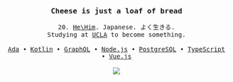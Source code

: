 <div align="center">
    <h3><samp>Cheese is just a loaf of bread</samp></h3>
    <samp>20. <a href="https://www.mypronouns.org/he-him">He\Him</a>. Japanese. よく生きる.</samp>
    <br>
    <samp>Studying at <a href="https://www.ucla.edu/">UCLA</a> to become something.</samp>
</div>
<br>
<div align="center">
    <samp>
        <a href="https://www.adacore.com/">Ada</a> •
        <a href="https://kotlinlang.org">Kotlin</a> •
        <a href="https://graphql.org">GraphQL</a> •
        <a href="https://nodejs.org">Node.js</a> •
        <a href="https://www.postgresql.org/">PostgreSQL</a> •
        <a href="https://www.typescriptlang.org">TypeScript</a> •
        <a href="https://v3.vuejs.org">Vue.js</a>
    </samp>
</div>
<br>
<div align="center">
    <a href>
        <img align="center" src="https://github-readme-stats.vercel.app/api/top-langs/?username=vBread&layout=compact&langs_count=6&bg_color=1F2937&text_color=BBBBBB&title_color=F87171&hide_border=true&hide_title=true" />
    </a>
</div>
